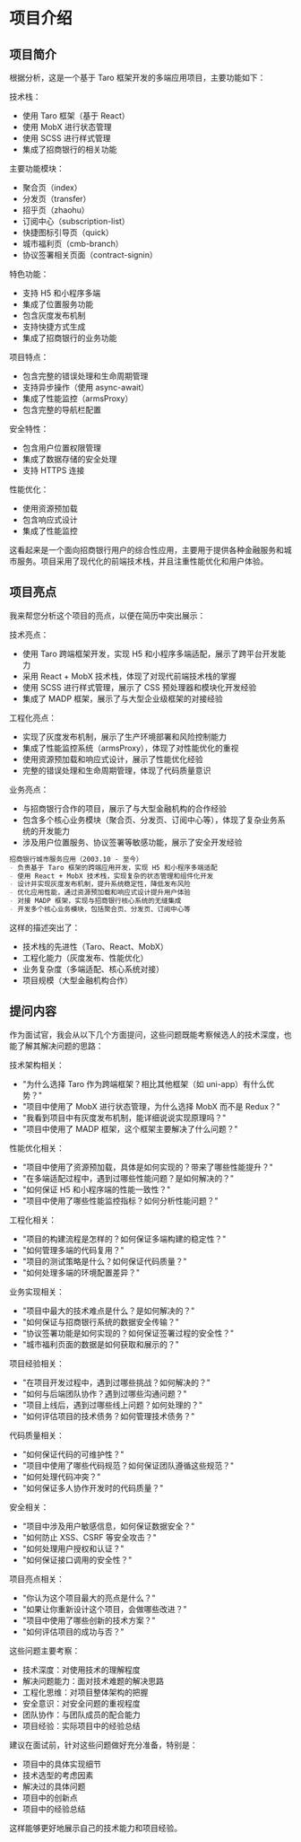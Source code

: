 # 项目介绍

## 项目简介

根据分析，这是一个基于 Taro 框架开发的多端应用项目，主要功能如下：

技术栈：

- 使用 Taro 框架（基于 React）
- 使用 MobX 进行状态管理
- 使用 SCSS 进行样式管理
- 集成了招商银行的相关功能

主要功能模块：

- 聚合页（index）
- 分发页（transfer）
- 招乎页（zhaohu）
- 订阅中心（subscription-list）
- 快捷图标引导页（quick）
- 城市福利页（cmb-branch）
- 协议签署相关页面（contract-signin）

特色功能：

- 支持 H5 和小程序多端
- 集成了位置服务功能
- 包含灰度发布机制
- 支持快捷方式生成
- 集成了招商银行的业务功能

项目特点：

- 包含完整的错误处理和生命周期管理
- 支持异步操作（使用 async-await）
- 集成了性能监控（armsProxy）
- 包含完整的导航栏配置

安全特性：

- 包含用户位置权限管理
- 集成了数据存储的安全处理
- 支持 HTTPS 连接

性能优化：

- 使用资源预加载
- 包含响应式设计
- 集成了性能监控

这看起来是一个面向招商银行用户的综合性应用，主要用于提供各种金融服务和城市服务。项目采用了现代化的前端技术栈，并且注重性能优化和用户体验。

## 项目亮点

我来帮您分析这个项目的亮点，以便在简历中突出展示：

技术亮点：

- 使用 Taro 跨端框架开发，实现 H5 和小程序多端适配，展示了跨平台开发能力
- 采用 React + MobX 技术栈，体现了对现代前端技术栈的掌握
- 使用 SCSS 进行样式管理，展示了 CSS 预处理器和模块化开发经验
- 集成了 MADP 框架，展示了与大型企业级框架的对接经验

工程化亮点：

- 实现了灰度发布机制，展示了生产环境部署和风险控制能力
- 集成了性能监控系统（armsProxy），体现了对性能优化的重视
- 使用资源预加载和响应式设计，展示了性能优化经验
- 完整的错误处理和生命周期管理，体现了代码质量意识

业务亮点：

- 与招商银行合作的项目，展示了与大型金融机构的合作经验
- 包含多个核心业务模块（聚合页、分发页、订阅中心等），体现了复杂业务系统的开发能力
- 涉及用户位置服务、协议签署等敏感功能，展示了安全开发经验

```md
招商银行城市服务应用（2003.10 - 至今）
- 负责基于 Taro 框架的跨端应用开发，实现 H5 和小程序多端适配
- 使用 React + MobX 技术栈，实现复杂的状态管理和组件化开发
- 设计并实现灰度发布机制，提升系统稳定性，降低发布风险
- 优化应用性能，通过资源预加载和响应式设计提升用户体验
- 对接 MADP 框架，实现与招商银行核心系统的无缝集成
- 开发多个核心业务模块，包括聚合页、分发页、订阅中心等
```

这样的描述突出了：

- 技术栈的先进性（Taro、React、MobX）
- 工程化能力（灰度发布、性能优化）
- 业务复杂度（多端适配、核心系统对接）
- 项目规模（大型金融机构合作）

## 提问内容

作为面试官，我会从以下几个方面提问，这些问题既能考察候选人的技术深度，也能了解其解决问题的思路：

技术架构相关：

- "为什么选择 Taro 作为跨端框架？相比其他框架（如 uni-app）有什么优势？"
- "项目中使用了 MobX 进行状态管理，为什么选择 MobX 而不是 Redux？"
- "我看到项目中有灰度发布机制，能详细说说实现原理吗？"
- "项目中使用了 MADP 框架，这个框架主要解决了什么问题？"

性能优化相关：

- "项目中使用了资源预加载，具体是如何实现的？带来了哪些性能提升？"
- "在多端适配过程中，遇到过哪些性能问题？是如何解决的？"
- "如何保证 H5 和小程序端的性能一致性？"
- "项目中使用了哪些性能监控指标？如何分析性能问题？"

工程化相关：

- "项目的构建流程是怎样的？如何保证多端构建的稳定性？"
- "如何管理多端的代码复用？"
- "项目的测试策略是什么？如何保证代码质量？"
- "如何处理多端的环境配置差异？"

业务实现相关：

- "项目中最大的技术难点是什么？是如何解决的？"
- "如何保证与招商银行系统的数据安全传输？"
- "协议签署功能是如何实现的？如何保证签署过程的安全性？"
- "城市福利页面的数据是如何获取和展示的？"

项目经验相关：

- "在项目开发过程中，遇到过哪些挑战？如何解决的？"
- "如何与后端团队协作？遇到过哪些沟通问题？"
- "项目上线后，遇到过哪些线上问题？如何处理的？"
- "如何评估项目的技术债务？如何管理技术债务？"

代码质量相关：

- "如何保证代码的可维护性？"
- "项目中使用了哪些代码规范？如何保证团队遵循这些规范？"
- "如何处理代码冲突？"
- "如何保证多人协作开发时的代码质量？"

安全相关：

- "项目中涉及用户敏感信息，如何保证数据安全？"
- "如何防止 XSS、CSRF 等安全攻击？"
- "如何处理用户授权和认证？"
- "如何保证接口调用的安全性？"

项目亮点相关：

- "你认为这个项目最大的亮点是什么？"
- "如果让你重新设计这个项目，会做哪些改进？"
- "项目中使用了哪些创新的技术方案？"
- "如何评估项目的成功与否？"

这些问题主要考察：

- 技术深度：对使用技术的理解程度
- 解决问题能力：面对技术难题的解决思路
- 工程化思维：对项目整体架构的把握
- 安全意识：对安全问题的重视程度
- 团队协作：与团队成员的配合能力
- 项目经验：实际项目中的经验总结

建议在面试前，针对这些问题做好充分准备，特别是：

- 项目中的具体实现细节
- 技术选型的考虑因素
- 解决过的具体问题
- 项目中的创新点
- 项目中的经验总结

这样能够更好地展示自己的技术能力和项目经验。